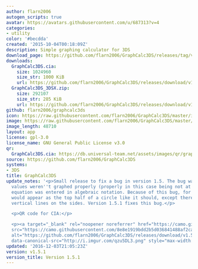 ```yaml
---
author: flarn2006
autogen_scripts: true
avatar: https://avatars.githubusercontent.com/u/687313?v=4
categories:
- utility
color: '#becdda'
created: '2015-10-04T00:18:09Z'
description: Simple graphing calculator for 3DS
download_page: https://github.com/flarn2006/GraphCalc3DS/releases/tag/v1.5.1
downloads:
  GraphCalc3DS.cia:
    size: 1024960
    size_str: 1000 KiB
    url: https://github.com/flarn2006/GraphCalc3DS/releases/download/v1.5.1/GraphCalc3DS.cia
  GraphCalc3DS_3DSX.zip:
    size: 292107
    size_str: 285 KiB
    url: https://github.com/flarn2006/GraphCalc3DS/releases/download/v1.5.1/GraphCalc3DS_3DSX.zip
github: flarn2006/graphcalc3ds
icon: https://raw.githubusercontent.com/flarn2006/GraphCalc3DS/master/icon.png
image: https://raw.githubusercontent.com/flarn2006/GraphCalc3DS/master/banner.png
image_length: 48710
layout: app
license: gpl-3.0
license_name: GNU General Public License v3.0
qr:
  GraphCalc3DS.cia: https://db.universal-team.net/assets/images/qr/graphcalc3ds.cia.png
source: https://github.com/flarn2006/GraphCalc3DS
systems:
- 3DS
title: GraphCalc3DS
update_notes: '<p>Small release to fix a bug in version 1.5. The bug was that undefined
  values weren''t graphed properly (properly in this case being not at all) when the
  equation was entered in algebraic notation. Because of this bug, for example, <code>sqrt(1-x^2)</code>
  would appear as the top half of a circle like it should, except there would be two
  vertical lines on the sides. Version 1.5.1 fixes this bug.</p>

  <p>QR code for CIA:</p>

  <p><a target="_blank" rel="noopener noreferrer" href="https://camo.githubusercontent.com/8e8e1919bdd2b5d036841488af2ca5e407ec1024ce17b617102783e74b61665e/687474703a2f2f692e696d6775722e636f6d2f717a7535444c332e706e67"><img
  src="https://camo.githubusercontent.com/8e8e1919bdd2b5d036841488af2ca5e407ec1024ce17b617102783e74b61665e/687474703a2f2f692e696d6775722e636f6d2f717a7535444c332e706e67"
  alt="https://github.com/flarn2006/GraphCalc3DS/releases/download/v1.5.1/GraphCalc3DS.cia"
  data-canonical-src="http://i.imgur.com/qzu5DL3.png" style="max-width:100%;"></a></p>'
updated: '2016-12-03T21:05:23Z'
version: v1.5.1
version_title: Version 1.5.1
---
```

